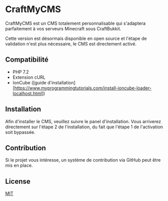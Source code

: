 # CraftMyCMS

CraftMyCMS est un CMS totalement personnalisable qui s'adaptera parfaitement à vos serveurs Minecraft sous CraftBukkit.

Cette version est désormais disponible en open source et l'étape de validation n'est plus nécessaire, le CMS est directement activé.

## Compatibilité

- PHP 7.2
- Extension cURL
- IonCube ([guide d'installation][https://www.myprogrammingtutorials.com/install-ioncube-loader-localhost.html])

## Installation

Afin d'installer le CMS, veuillez suivre le panel d'installation. Vous arriverez directement sur l'étape 2 de l'installation, du fait que l'étape 1 de l'activation soit bypassée.

## Contribution
Si le projet vous intéresse, un système de contribution via GitHub peut être mis en place.

## License
[MIT](https://choosealicense.com/licenses/mit/)
